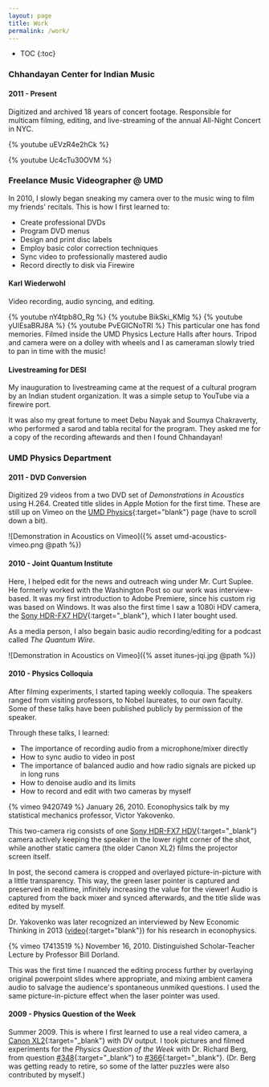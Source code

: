 ```yaml
---
layout: page
title: Work
permalink: /work/
---
```


* TOC
{:toc}
### Chhandayan Center for Indian Music

#### 2011 - Present

Digitized and archived 18 years of concert footage. Responsible for multicam filming, editing, and live-streaming of the annual All-Night Concert in NYC.

{% youtube uEVzR4e2hCk %}

{% youtube Uc4cTu30OVM %}

### Freelance Music Videographer @ UMD

In 2010, I slowly began sneaking my camera over to the music wing to film my friends' recitals. This is how I first learned to:

* Create professional DVDs
* Program DVD menus
* Design and print disc labels
* Employ basic color correction techniques
* Sync video to professionally mastered audio
* Record directly to disk via Firewire

#### Karl Wiederwohl
Video recording, audio syncing, and editing.

{% youtube nY4tpb8O_Rg %}
{% youtube BikSki_KMlg %}
{% youtube yUlEsaBRJ8A %}
{% youtube PvEGICNoTRI %}
This particular one has fond memories. Filmed inside the UMD Physics Lecture Halls after hours. Tripod and camera were on a dolley with wheels and I as cameraman slowly tried to pan in time with the music!

#### Livestreaming for DESI

My inauguration to livestreaming came at the request of a cultural program by an Indian student organization. It was a simple setup to YouTube via a firewire port.

It was also my great fortune to meet Debu Nayak and Soumya Chakraverty, who performed a sarod and tabla recital for the program. They asked me for a copy of the recording aftewards and then I found Chhandayan!

### UMD Physics Department

#### 2011 - DVD Conversion

Digitized 29 videos from a two DVD set of *Demonstrations in Acoustics* using H.264. Created title slides in Apple Motion for the first time. These are still up on Vimeo on the [UMD Physics](https://vimeo.com/umdphysics){:target="blank"} page (have to scroll down a bit).

![Demonstration in Acoustics on Vimeo]({% asset umd-acoustics-vimeo.png @path %})

#### 2010 - Joint Quantum Institute

Here, I helped edit for the news and outreach wing under Mr. Curt Suplee. He formerly worked with the Washington Post so our work was interview-based. It was my first introduction to Adobe Premiere, since his custom rig was based on Windows. It was also the first time I saw a 1080i HDV camera, the [Sony HDR-FX7 HDV](https://www.bhphotovideo.com/c/product/459129-REG/Sony_HDRFX7_HDR_FX7_3CMOS_HDV_1080i.html){:target="_blank"}, which I later bought used.

As a media person, I also begain basic audio recording/editing for a podcast called *The Quantum Wire*.

![Demonstration in Acoustics on Vimeo]({% asset itunes-jqi.jpg @path %})

#### 2010 - Physics Colloquia

After filming experiments, I started taping weekly colloquia. The speakers ranged from visiting professors, to Nobel laureates, to our own faculty. Some of these talks have been published publicly by permission of the speaker.

Through these talks, I learned:

- The importance of recording audio from a microphone/mixer directly
- How to sync audio to video in post
- The importance of balanced audio and how radio signals are picked up in long runs
- How to denoise audio and its limits
- How to record and edit with two cameras by myself

{% vimeo 9420749 %}
January 26, 2010. Econophysics talk by my statistical mechanics professor, Victor Yakovenko.

This two-camera rig consists of one [Sony HDR-FX7 HDV](https://www.bhphotovideo.com/c/product/459129-REG/Sony_HDRFX7_HDR_FX7_3CMOS_HDV_1080i.html){:target="_blank"} camera actively keeping the speaker in the lower right corner of the shot, while another static camera (the older Canon XL2) films the projector screen itself.

In post, the second camera is cropped and overlayed picture-in-picture with a little transparency. This way, the green laser pointer is captured and preserved in realtime, infinitely increasing the value for the viewer! Audio is captured from the back mixer and synced afterwards, and the title slide was edited by myself.

Dr. Yakovenko was later recognized an interviewed by New Economic Thinking in 2013 ([video](https://youtu.be/aBxjrAjrIZY){:target="blank"}) for his research in econophysics.

{% vimeo 17413519 %}
November 16, 2010. Distinguished Scholar-Teacher Lecture by Professor Bill Dorland.

This was the first time I nuanced the editing process further by overlaying original powerpoint slides where appropriate, and mixing ambient camera audio to salvage the audience's spontaneous unmiked questions. I used the same picture-in-picture effect when the laser pointer was used.

#### 2009 - Physics Question of the Week

Summer 2009. This is where I first learned to use a real video camera, a [Canon XL2](https://www.bhphotovideo.com/c/product/339002-REG/Canon_9549A001_XL2_MiniDV_Camcorder.html){:target="_blank"} with DV output. I took pictures and filmed experiments for the *Physics Question of the Week* with Dr. Richard Berg, from question [#348](https://lecdem.physics.umd.edu/images/ArchivedWebsite/outreach/QOTW/arch18/q348.htm){:target="_blank"} to [#366](https://lecdem.physics.umd.edu/images/ArchivedWebsite/outreach/QOTW/active/q366.htm){:target="_blank"}. (Dr. Berg was getting ready to retire, so some of the latter puzzles were also contributed by myself.)
